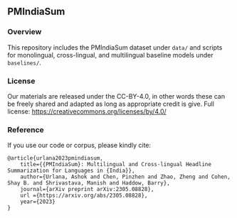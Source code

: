 ## PMIndiaSum

### Overview
This repository includes the PMIndiaSum dataset under `data/` and scripts for monolingual, cross-lingual, and multilingual baseline models under `baselines/`.

### License
Our materials are released under the CC-BY-4.0, in other words these can be freely shared and adapted as long as appropriate credit is give. Full license: https://creativecommons.org/licenses/by/4.0/

### Reference
If you use our code or corpus, please kindly cite:

```
@article{urlana2023pmindiasum,
    title={{PMIndiaSum}: Multilingual and Cross-lingual Headline Summarization for Languages in {India}}, 
    author={Urlana, Ashok and Chen, Pinzhen and Zhao, Zheng and Cohen, Shay B. and Shrivastava, Manish and Haddow, Barry},
    journal={arXiv preprint arXiv:2305.08828},
    url ={https://arxiv.org/abs/2305.08828},
    year={2023}
}
```

